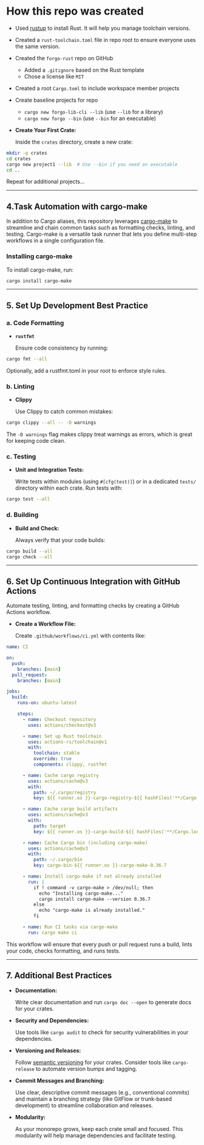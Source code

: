 # How this repo was created

- Used [rustup](https://rustup.rs/) to install Rust. It will help you manage toolchain versions.
- Created a `rust-toolchain.toml` file in repo root to ensure everyone uses the same version.
- Created the `forgo-rust` repo on GitHub
  - Added a `.gitignore` based on the Rust template
  - Chose a license like `MIT`
- Created a root `Cargo.toml` to include workspace member projects
- Create baseline projects for repo

  - `cargo new forgo-lib-cli --lib` (use `--lib` for a library)
  - `cargo new forgo --bin` (use `--bin` for an executable)

- **Create Your First Crate:**

  Inside the `crates` directory, create a new crate:

```bash
mkdir -p crates
cd crates
cargo new project1 --lib  # Use --bin if you need an executable
cd ..
```

Repeat for additional projects...

---

## 4.Task Automation with cargo-make

In addition to Cargo aliases, this repository leverages [cargo-make](https://github.com/sagiegurari/cargo-make) to streamline and chain common tasks such as formatting checks, linting, and testing. Cargo-make is a versatile task runner that lets you define multi-step workflows in a single configuration file.

### Installing cargo-make

To install cargo-make, run:

```bash
cargo install cargo-make
```

---

## 5. Set Up Development Best Practice

### a. Code Formatting

- **`rustfmt`**

  Ensure code consistency by running:

```bash
cargo fmt --all
```

Optionally, add a rustfmt.toml in your root to enforce style rules.

### b. Linting

- **Clippy**

  Use Clippy to catch common mistakes:

```bash
cargo clippy --all -- -D warnings
```

The `-D warnings` flag makes clippy treat warnings as errors, which is great for keeping code clean.

### c. Testing

- **Unit and Integration Tests:**

  Write tests within modules (using `#[cfg(test)]`) or in a dedicated `tests/` directory within each crate. Run tests with:

```bash
cargo test --all
```

### d. Building

- **Build and Check:**

  Always verify that your code builds:

```bash
cargo build --all
cargo check --all
```

---

## 6. Set Up Continuous Integration with GitHub Actions

Automate testing, linting, and formatting checks by creating a GitHub Actions workflow.

- **Create a Workflow File:**

  Create `.github/workflows/ci.yml` with contents like:

```yaml
name: CI

on:
  push:
    branches: [main]
  pull_request:
    branches: [main]

jobs:
  build:
    runs-on: ubuntu-latest

    steps:
      - name: Checkout repository
        uses: actions/checkout@v3

      - name: Set up Rust toolchain
        uses: actions-rs/toolchain@v1
        with:
          toolchain: stable
          override: true
          components: clippy, rustfmt

      - name: Cache cargo registry
        uses: actions/cache@v3
        with:
          path: ~/.cargo/registry
          key: ${{ runner.os }}-cargo-registry-${{ hashFiles('**/Cargo.lock') }}

      - name: Cache cargo build artifacts
        uses: actions/cache@v3
        with:
          path: target
          key: ${{ runner.os }}-cargo-build-${{ hashFiles('**/Cargo.lock') }}

      - name: Cache Cargo bin (including cargo-make)
        uses: actions/cache@v3
        with:
          path: ~/.cargo/bin
          key: cargo-bin-${{ runner.os }}-cargo-make-0.36.7

      - name: Install cargo-make if not already installed
        run: |
          if ! command -v cargo-make > /dev/null; then
            echo "Installing cargo-make..."
            cargo install cargo-make --version 0.36.7
          else
            echo "cargo-make is already installed."
          fi

      - name: Run CI tasks via cargo-make
        run: cargo make ci
```

This workflow will ensure that every push or pull request runs a build, lints your code, checks formatting, and runs tests.

---

## 7. Additional Best Practices

- **Documentation:**

  Write clear documentation and run `cargo doc --open` to generate docs for your crates.

- **Security and Dependencies:**

  Use tools like `cargo audit` to check for security vulnerabilities in your dependencies.

- **Versioning and Releases:**

  Follow [semantic versioning](https://semver.org/) for your crates. Consider tools like `cargo-release` to automate version bumps and tagging.

- **Commit Messages and Branching:**

  Use clear, descriptive commit messages (e.g., conventional commits) and maintain a branching strategy (like GitFlow or trunk-based development) to streamline collaboration and releases.

- **Modularity:**

  As your monorepo grows, keep each crate small and focused. This modularity will help manage dependencies and facilitate testing.
